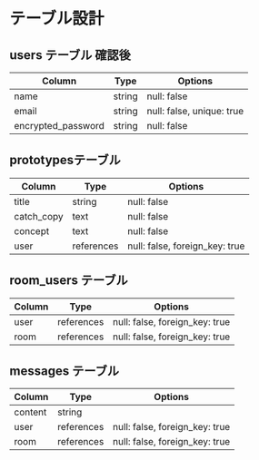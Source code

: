 # テーブル設計

## users テーブル 確認後

| Column             | Type   | Options     |
| ------------------ | ------ | ----------- |
| name               | string | null: false |
| email              | string | null: false, unique: true |
| encrypted_password | string | null: false |

## prototypesテーブル

| Column     | Type        | Options     |
| ---------- | ----------- | ----------- |
| title      | string      | null: false |
| catch_copy | text        | null: false |
| concept    | text        | null: false |
| user       | references  | null: false, foreign_key: true |

## room_users テーブル

| Column | Type       | Options                        |
| ------ | ---------- | ------------------------------ |
| user   | references | null: false, foreign_key: true |
| room   | references | null: false, foreign_key: true |

## messages テーブル

| Column  | Type       | Options                        |
| ------- | ---------- | ------------------------------ |
| content | string     |                                |
| user    | references | null: false, foreign_key: true |
| room    | references | null: false, foreign_key: true |